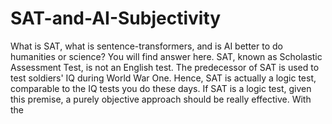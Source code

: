 # SAT-and-AI-Subjectivity
What is SAT, what is sentence-transformers, and is AI better to do humanities or science? You will find answer here.
SAT, known as Scholastic Assessment Test, is not an English test. The predecessor of SAT is used to test soldiers' IQ during World War One. Hence, SAT is actually a logic test, comparable to the IQ tests you do these days. If SAT is a logic test, given this premise, a purely objective approach should be really effective. 
With the 
